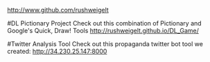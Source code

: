 <http://www.github.com/rushweigelt>

#DL Pictionary Project
Check out this combination of Pictionary and Google's Quick, Draw! Tools
<http://rushweigelt.github.io/DL_Game/>

#Twitter Analysis Tool
Check out this propaganda twitter bot tool we created:
<http://34.230.25.147:8000>
